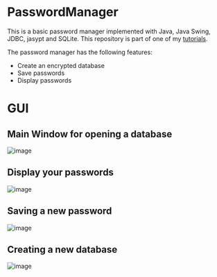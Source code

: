 # PasswordManager

This is a basic password manager implemented with Java, Java Swing, JDBC, jasypt and SQLite. This repository is part of one of my [tutorials](https://youtube.com/playlist?list=PLNm1BoGDChIKMfTPALitlzR_JQA6RZARY).

The password manager has the following features:
- Create an encrypted database
- Save passwords
- Display passwords

# GUI

## Main Window for opening a database

![image](https://user-images.githubusercontent.com/39222224/216790575-21c58a32-4fd8-4fd7-96fa-8e27f09cd305.png)

## Display your passwords

![image](https://user-images.githubusercontent.com/39222224/216790606-e357948f-5f1a-402a-8625-ebf30c9b97ce.png)

## Saving a new password

![image](https://user-images.githubusercontent.com/39222224/216790618-a56e48f0-9f08-4658-bc88-25e9de4dabcf.png)

## Creating a new database

![image](https://user-images.githubusercontent.com/39222224/216790587-7ecbaf1e-a3b9-4a01-9271-1f1af04d155b.png)
